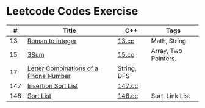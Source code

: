 # Leetcode Codes Exercise

\# | Title | C++ | Tags
 -- | -- | -- | --
13 | [Roman to Integer](https://leetcode.com/problems/roman-to-integer/) | [13.cc](./cpp/13.cc) | Math, String
15 | [3Sum](https://leetcode.com/problems/3sum/) | [15.cc](./cpp/15.cc) | Array, Two Pointers.
17 | [Letter Combinations of a Phone Number](https://leetcode.com/problems/letter-combinations-of-a-phone-number/) | String, DFS
147 | [Insertion Sort List](https://leetcode.com/problems/insertion-sort-list/) | [147.cc](./cpp/147.cc)| | Sort, Link List
148 | [Sort List](https://leetcode.com/problems/sort-list/) | [148.cc](./cpp/148.cc) | Sort, Link List

